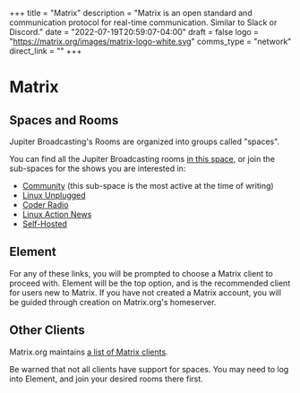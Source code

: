 +++
title = "Matrix"
description = "Matrix is an open standard and communication protocol for real-time communication. Similar to Slack or Discord."
date = "2022-07-19T20:59:07-04:00"
draft = false
logo = "https://matrix.org/images/matrix-logo-white.svg"
comms_type = "network"
direct_link = ""
+++

# Matrix

## Spaces and Rooms

Jupiter Broadcasting's Rooms are organized into groups called "spaces".

You can find all the Jupiter Broadcasting rooms [in this space][jb-space], or join the sub-spaces for the shows you are interested in:

- [Community][com-space] (this sub-space is the most active at the time of writing)
- [Linux Unplugged][lup-space]
- [Coder Radio][cr-space]
- [Linux Action News][lan-space]
- [Self-Hosted][sh-space]

## Element

For any of these links, you will be prompted to choose a Matrix client to proceed with.
Element will be the top option, and is the recommended client for users new to Matrix.
If you have not created a Matrix account, you will be guided through creation on Matrix.org's homeserver.

## Other Clients

Matrix.org maintains [a list of Matrix clients][mx-clients].

Be warned that not all clients have support for spaces.
You may need to log into Element, and join your desired rooms there first.

[jb-space]: https://matrix.to/#/#jupiter-broadcasting-space:matrix.org
[lup-space]: https://matrix.to/#/#linux-unplugged:matrix.org
[cr-space]: https://matrix.to/#/#coder-radio:matrix.org
[lan-space]: https://matrix.to/#/#linux-action-news:matrix.org
[com-space]: https://matrix.to/#/#jb-community:matrix.org
[sh-space]: https://matrix.to/#/#self-hosted:matrix.org
[mx-clients]: https://matrix.org/clients/
